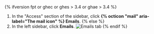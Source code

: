 {% ifversion fpt or ghec or ghes > 3.4 or ghae > 3.4 %}
1. In the "Access" section of the sidebar, click **{% octicon "mail" aria-label="The mail icon" %} Emails**.
{% else %}
1. In the left sidebar, click **Emails**.
![Emails tab](/assets/images/help/settings/settings-sidebar-emails.png)
{% endif %}
